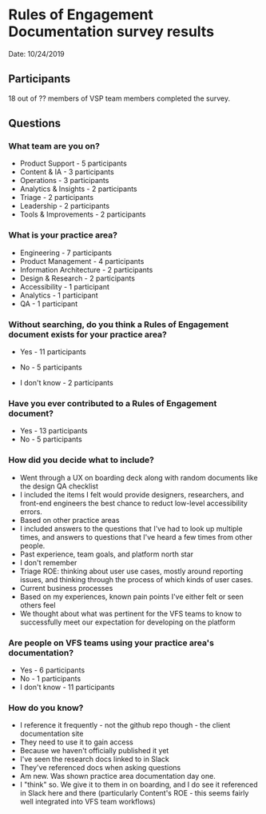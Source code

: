 # Rules of Engagement Documentation survey results
Date: 10/24/2019

## Participants
18 out of ?? members of VSP team members completed the survey.

## Questions

### What team are you on?
* Product Support - 5 participants
* Content & IA - 3 participants
* Operations - 3 participants
* Analytics & Insights - 2 participants
* Triage - 2 participants
* Leadership - 2 participants
* Tools & Improvements - 2 participants

### What is your practice area?
* Engineering - 7 participants
* Product Management - 4 participants
* Information Architecture - 2 participants
* Design & Research - 2 participants
* Accessibility - 1 participant
* Analytics - 1 participant
* QA - 1 participant




### Without searching, do you think a Rules of Engagement document exists for your practice area?
* Yes - 11 participants

* No - 5 participants

* I don't know - 2 participants

  

### Have you ever contributed to a Rules of Engagement document?

* Yes - 13 participants
* No - 5 participants



### How did you decide what to include?
* Went through a UX on boarding deck along with random documents like the design QA checklist
* I included the items I felt would provide designers, researchers, and front-end engineers the best chance to reduct low-level accessibility errors.
* Based on other practice areas
* I included answers to the questions that I've had to look up multiple times, and answers to questions that I've heard a few times from other people.
* Past experience, team goals, and platform north star
* I don't remember
* Triage ROE: thinking about user use cases, mostly around reporting issues, and thinking through the process of which kinds of user cases.
* Current business processes
* Based on my experiences, known pain points I've either felt or seen others feel
* We thought about what was pertinent for the VFS teams to know to successfully meet our expectation for developing on the platform



### Are people on VFS teams using your practice area's documentation?

* Yes - 6 participants
* No - 1 participants
* I don't know - 11 participants



### How do you know?

* I reference it frequently - not the github repo though - the client documentation site
* They need to use it to gain access
* Because we haven't officially published it yet
* I've seen the research docs linked to in Slack
* They've referenced docs when asking questions
* Am new. Was shown practice area documentation day one.
* I "think" so. We give it to them in on boarding, and I do see it referenced in Slack here and there (particularly Content's ROE - this seems fairly well integrated into VFS team workflows)
